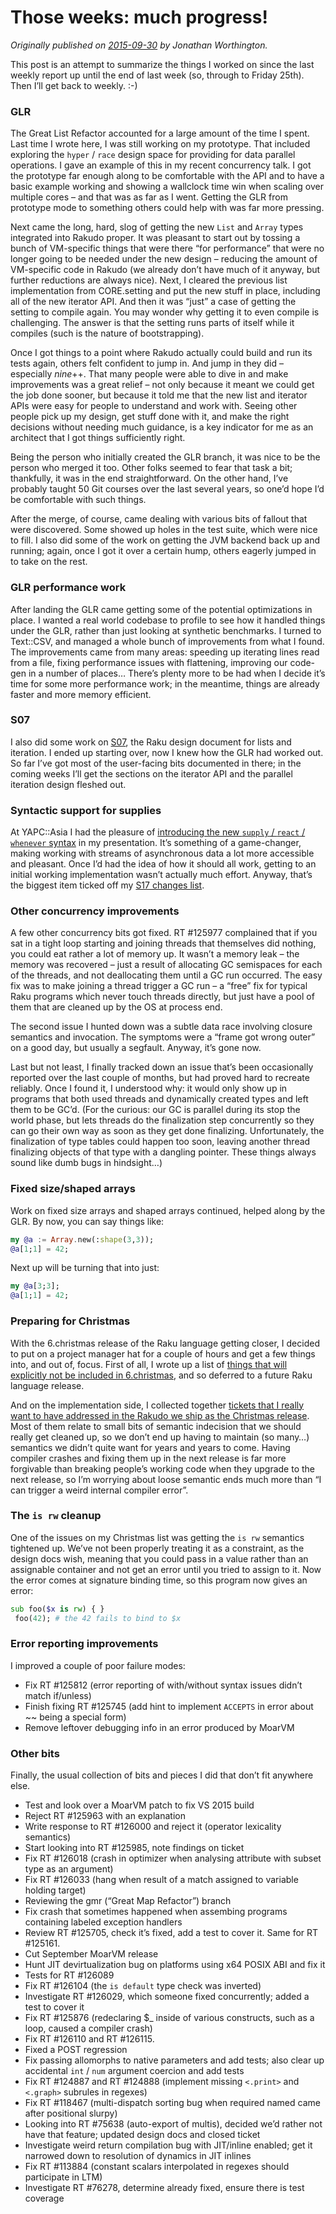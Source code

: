 # Those weeks: much progress!
    
*Originally published on [2015-09-30](https://6guts.wordpress.com/2015/09/30/those-weeks-much-progress/) by Jonathan Worthington.*

This post is an attempt to summarize the things I worked on since the last weekly report up until the end of last week (so, through to Friday 25th). Then I’ll get back to weekly. :-)

### GLR

The Great List Refactor accounted for a large amount of the time I spent. Last time I wrote here, I was still working on my prototype. That included exploring the `hyper` / `race` design space for providing for data parallel operations. I gave an example of this in my recent concurrency talk. I got the prototype far enough along to be comfortable with the API and to have a basic example working and showing a wallclock time win when scaling over multiple cores – and that was as far as I went. Getting the GLR from prototype mode to something others could help with was far more pressing.

Next came the long, hard, slog of getting the new `List` and `Array` types integrated into Rakudo proper. It was pleasant to start out by tossing a bunch of VM-specific things that were there “for performance” that were no longer going to be needed under the new design – reducing the amount of VM-specific code in Rakudo (we already don’t have much of it anyway, but further reductions are always nice). Next, I cleared the previous list implementation from CORE.setting and put the new stuff in place, including all of the new iterator API. And then it was “just” a case of getting the setting to compile again. You may wonder why getting it to even compile is challenging. The answer is that the setting runs parts of itself while it compiles (such is the nature of bootstrapping).

Once I got things to a point where Rakudo actually could build and run its tests again, others felt confident to jump in. And jump in they did – especially *nine*++. That many people were able to dive in and make improvements was a great relief – not only because it meant we could get the job done sooner, but because it told me that the new list and iterator APIs were easy for people to understand and work with. Seeing other people pick up my design, get stuff done with it, and make the right decisions without needing much guidance, is a key indicator for me as an architect that I got things sufficiently right.

Being the person who initially created the GLR branch, it was nice to be the person who merged it too. Other folks seemed to fear that task a bit; thankfully, it was in the end straightforward. On the other hand, I’ve probably taught 50 Git courses over the last several years, so one’d hope I’d be comfortable with such things.

After the merge, of course, came dealing with various bits of fallout that were discovered. Some showed up holes in the test suite, which were nice to fill. I also did some of the work on getting the JVM backend back up and running; again, once I got it over a certain hump, others eagerly jumped in to take on the rest.

### GLR performance work

After landing the GLR came getting some of the potential optimizations in place. I wanted a real world codebase to profile to see how it handled things under the GLR, rather than just looking at synthetic benchmarks. I turned to Text::CSV, and managed a whole bunch of improvements from what I found. The improvements came from many areas: speeding up iterating lines read from a file, fixing performance issues with flattening, improving our code-gen in a number of places… There’s plenty more to be had when I decide it’s time for some more performance work; in the meantime, things are already faster and more memory efficient.

### S07

I also did some work on [S07](http://design.raku.org/S07.html), the Raku design document for lists and iteration. I ended up starting over, now I knew how the GLR had worked out. So far I’ve got most of the user-facing bits documented in there; in the coming weeks I’ll get the sections on the iterator API and the parallel iteration design fleshed out.

### Syntactic support for supplies

At YAPC::Asia I had the pleasure of [introducing the new `supply` / `react` / `whenever` syntax](http://jnthn.net/papers/2015-yapcasia-concurrency.pdf) in my presentation. It’s something of a game-changer, making working with streams of asynchronous data a lot more accessible and pleasant. Once I’d had the idea of how it should all work, getting to an initial working implementation wasn’t actually much effort. Anyway, that’s the biggest item ticked off my [S17 changes list](https://gist.github.com/jnthn/a56fd4a22e7c43080078).

### Other concurrency improvements

A few other concurrency bits got fixed. RT #125977 complained that if you sat in a tight loop starting and joining threads that themselves did nothing, you could eat rather a lot of memory up. It wasn’t a memory leak – the memory was recovered – just a result of allocating GC semispaces for each of the threads, and not deallocating them until a GC run occurred. The easy fix was to make joining a thread trigger a GC run – a “free” fix for typical Raku programs which never touch threads directly, but just have a pool of them that are cleaned up by the OS at process end.

The second issue I hunted down was a subtle data race involving closure semantics and invocation. The symptoms were a “frame got wrong outer” on a good day, but usually a segfault. Anyway, it’s gone now.

Last but not least, I finally tracked down an issue that’s been occasionally reported over the last couple of months, but had proved hard to recreate reliably. Once I found it, I understood why: it would only show up in programs that both used threads and dynamically created types and left them to be GC’d. (For the curious: our GC is parallel during its stop the world phase, but lets threads do the finalization step concurrently so they can go their own way as soon as they get done finalizing. Unfortunately, the finalization of type tables could happen too soon, leaving another thread finalizing objects of that type with a dangling pointer. These things always sound like dumb bugs in hindsight…)

### Fixed size/shaped arrays

Work on fixed size arrays and shaped arrays continued, helped along by the GLR. By now, you can say things like:

```` raku
my @a := Array.new(:shape(3,3));
@a[1;1] = 42;
````

Next up will be turning that into just:

```` raku
my @a[3;3];
@a[1;1] = 42;
````

### Preparing for Christmas

With the 6.christmas release of the Raku language getting closer, I decided to put on a project manager hat for a couple of hours and get a few things into, and out of, focus. First of all, I wrote up a list of [things that will explicitly not be included in 6.christmas](https://gist.github.com/jnthn/040f4502899d39b2cbb4), and so deferred to a future Raku language release.

And on the implementation side, I collected together [tickets that I really want to have addressed in the Rakudo we ship as the Christmas release](https://rt.perl.org/Ticket/Display.html?id=123766). Most of them relate to small bits of semantic indecision that we should really get cleaned up, so we don’t end up having to maintain (so many…) semantics we didn’t quite want for years and years to come. Having compiler crashes and fixing them up in the next release is far more forgivable than breaking people’s working code when they upgrade to the next release, so I’m worrying about loose semantic ends much more than “I can trigger a weird internal compiler error”.

### The `is rw` cleanup

One of the issues on my Christmas list was getting the `is rw` semantics tightened up. We’ve not been properly treating it as a constraint, as the design docs wish, meaning that you could pass in a value rather than an assignable container and not get an error until you tried to assign to it. Now the error comes at signature binding time, so this program now gives an error:

```` raku
sub foo($x is rw) { }
 foo(42); # the 42 fails to bind to $x
````

### Error reporting improvements

I improved a couple of poor failure modes:

- Fix RT #125812 (error reporting of with/without syntax issues didn’t match if/unless)
- Finish fixing RT #125745 (add hint to implement `ACCEPTS` in error about ~~ being a special form)
- Remove leftover debugging info in an error produced by MoarVM

### Other bits

Finally, the usual collection of bits and pieces I did that don’t fit anywhere else.

- Test and look over a MoarVM patch to fix VS 2015 build
- Reject RT #125963 with an explanation
- Write response to RT #126000 and reject it (operator lexicality semantics)
- Start looking into RT #125985, note findings on ticket
- Fix RT #126018 (crash in optimizer when analysing attribute with subset type as an argument)
- Fix RT #126033 (hang when result of a match assigned to variable holding target)
- Reviewing the gmr (“Great Map Refactor”) branch
- Fix crash that sometimes happened when assembing programs containing labeled exception handlers
- Review RT #125705, check it’s fixed, add a test to cover it. Same for RT #125161.
- Cut September MoarVM release
- Hunt JIT devirtualization bug on platforms using x64 POSIX ABI and fix it
- Tests for RT #126089
- Fix RT #126104 (the `is default` type check was inverted)
- Investigate RT #126029, which someone fixed concurrently; added a test to cover it
- Fix RT #125876 (redeclaring $_ inside of various constructs, such as a loop, caused a compiler crash)
- Fix RT #126110 and RT #126115.
- Fixed a POST regression
- Fix passing allomorphs to native parameters and add tests; also clear up accidental `int` / `num` argument coercion and add tests
- Fix RT #124887 and RT #124888 (implement missing `<.print>` and `<.graph>` subrules in regexes)
- Fix RT #118467 (multi-dispatch sorting bug when required named came after positional slurpy)
- Looking into RT #75638 (auto-export of multis), decided we’d rather not have that feature; updated design docs and closed ticket
- Investigate weird return compilation bug with JIT/inline enabled; get it narrowed down to resolution of dynamics in JIT inlines
- Fix RT #113884 (constant scalars interpolated in regexes should participate in LTM)
- Investigate RT #76278, determine already fixed, ensure there is test coverage
